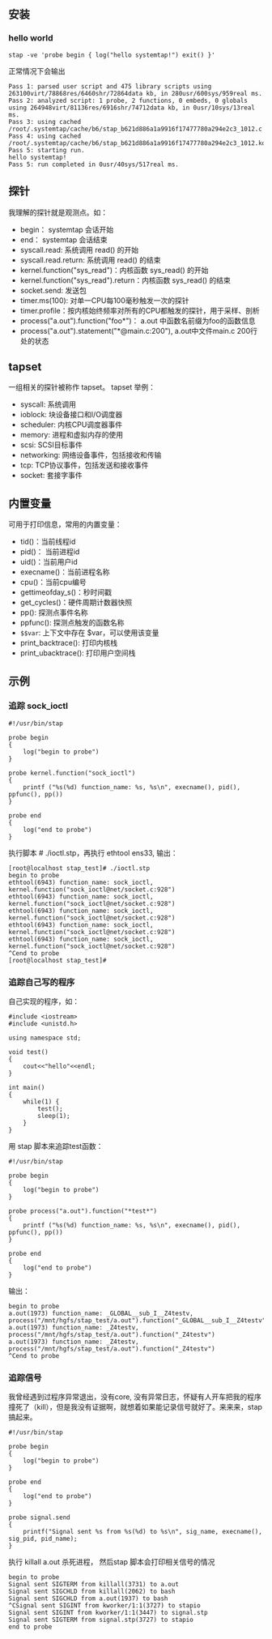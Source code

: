 
## 安装

### hello world
```
stap -ve 'probe begin { log("hello systemtap!") exit() }'
```

正常情况下会输出
```
Pass 1: parsed user script and 475 library scripts using 263100virt/78868res/6460shr/72864data kb, in 280usr/600sys/959real ms.
Pass 2: analyzed script: 1 probe, 2 functions, 0 embeds, 0 globals using 264948virt/81136res/6916shr/74712data kb, in 0usr/10sys/13real ms.
Pass 3: using cached /root/.systemtap/cache/b6/stap_b621d886a1a9916f17477780a294e2c3_1012.c
Pass 4: using cached /root/.systemtap/cache/b6/stap_b621d886a1a9916f17477780a294e2c3_1012.ko
Pass 5: starting run.
hello systemtap!
Pass 5: run completed in 0usr/40sys/517real ms.
```

## 探针
我理解的探针就是观测点。如：
* begin： systemtap 会话开始
* end： systemtap 会话结束
* syscall.read: 系统调用 read() 的开始
* syscall.read.return: 系统调用 read() 的结束
* kernel.function("sys_read")：内核函数 sys_read() 的开始
* kernel.function("sys_read").return：内核函数 sys_read() 的结束
* socket.send: 发送包
* timer.ms(100): 对单一CPU每100毫秒触发一次的探针
* timer.profile：按内核始终频率对所有的CPU都触发的探针，用于采样、剖析
* process("a.out").function("foo*")： a.out 中函数名前缀为foo的函数信息
* process("a.out").statement("*@main.c:200"), a.out中文件main.c 200行处的状态

## tapset
一组相关的探针被称作 tapset。 tapset 举例：
* syscall: 系统调用
* ioblock: 块设备接口和I/O调度器
* scheduler: 内核CPU调度器事件
* memory: 进程和虚拟内存的使用
* scsi: SCSI目标事件
* networking: 网络设备事件，包括接收和传输
* tcp: TCP协议事件，包括发送和接收事件
* socket: 套接字事件

## 内置变量
可用于打印信息，常用的内置变量：
* tid()：当前线程id
* pid()： 当前进程id
* uid()：当前用户id
* execname()：当前进程名称
* cpu()：当前cpu编号
* gettimeofday_s()：秒时间戳
* get_cycles()：硬件周期计数器快照
* pp(): 探测点事件名称
* ppfunc(): 探测点触发的函数名称
* `$$var`: 上下文中存在 $var，可以使用该变量
* print_backtrace(): 打印内核栈
* print_ubacktrace(): 打印用户空间栈

## 示例
### 追踪 sock_ioctl
```
#!/usr/bin/stap

probe begin 
{
    log("begin to probe")
}

probe kernel.function("sock_ioctl")
{
    printf ("%s(%d) function_name: %s, %s\n", execname(), pid(), ppfunc(), pp())
}

probe end
{
    log("end to probe")
}
```
执行脚本 # ./ioctl.stp，再执行 ethtool ens33, 输出：
```
[root@localhost stap_test]# ./ioctl.stp
begin to probe
ethtool(6943) function_name: sock_ioctl, kernel.function("sock_ioctl@net/socket.c:928")
ethtool(6943) function_name: sock_ioctl, kernel.function("sock_ioctl@net/socket.c:928")
ethtool(6943) function_name: sock_ioctl, kernel.function("sock_ioctl@net/socket.c:928")
ethtool(6943) function_name: sock_ioctl, kernel.function("sock_ioctl@net/socket.c:928")
ethtool(6943) function_name: sock_ioctl, kernel.function("sock_ioctl@net/socket.c:928")
^Cend to probe
[root@localhost stap_test]#

```

### 追踪自己写的程序
自己实现的程序，如：
```
#include <iostream>
#include <unistd.h>

using namespace std;

void test()
{
	cout<<"hello"<<endl;
}

int main()
{
	while(1) {
		test();
		sleep(1);
	}
}
```
用 stap 脚本来追踪test函数：
```
#!/usr/bin/stap

probe begin 
{
    log("begin to probe")
}

probe process("a.out").function("*test*")
{
    printf ("%s(%d) function_name: %s, %s\n", execname(), pid(), ppfunc(), pp())
}

probe end
{
    log("end to probe")
}
```
输出：
```
begin to probe
a.out(1973) function_name: _GLOBAL__sub_I__Z4testv, process("/mnt/hgfs/stap_test/a.out").function("_GLOBAL__sub_I__Z4testv")
a.out(1973) function_name: _Z4testv, process("/mnt/hgfs/stap_test/a.out").function("_Z4testv")
a.out(1973) function_name: _Z4testv, process("/mnt/hgfs/stap_test/a.out").function("_Z4testv")
^Cend to probe
```

### 追踪信号

我曾经遇到过程序异常退出，没有core, 没有异常日志，怀疑有人开车把我的程序撞死了（kill），但是我没有证据啊，就想着如果能记录信号就好了。来来来，stap 搞起来。  
```
#!/usr/bin/stap

probe begin 
{
    log("begin to probe")
}

probe end
{
    log("end to probe")
}

probe signal.send
{
	printf("Signal sent %s from %s(%d) to %s\n", sig_name, execname(), sig_pid, pid_name);
}
```
执行 killall a.out 杀死进程， 然后stap 脚本会打印相关信号的情况    
```
begin to probe
Signal sent SIGTERM from killall(3731) to a.out
Signal sent SIGCHLD from killall(2062) to bash
Signal sent SIGCHLD from a.out(1937) to bash
^CSignal sent SIGINT from kworker/1:1(3727) to stapio
Signal sent SIGINT from kworker/1:1(3447) to signal.stp
Signal sent SIGTERM from signal.stp(3727) to stapio
end to probe
```